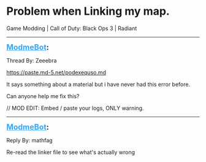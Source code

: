 # Problem when Linking my map.
Game Modding | Call of Duty: Black Ops 3 | Radiant

---
<strong style="font-size: 1.4em;"><span style="text-decoration: underline;text-decoration-color: #34a7f9;"><span style="color:#34a7f9;">ModmeBot</span></span>:</strong>

<p>Thread By: Zeeebra<br /><p style="text-align:left;"></p><p style="text-align:left;"><a href="https://paste.md-5.net/podexequso.md">https://paste.md-5.net/podexequso.md</a></p><p style="text-align:left;"></p><p style="text-align:left;"></p><p style="text-align:left;">It says something about a material but i have never had this error before.</p><p style="text-align:left;"></p><p style="text-align:left;">Can anyone help me fix this?</p><p style="text-align:left;"></p><p style="text-align:left;">// MOD EDIT: Embed / paste your logs, ONLY warning.</p></p>

---
<strong style="font-size: 1.4em;"><span style="text-decoration: underline;text-decoration-color: #34a7f9;"><span style="color:#34a7f9;">ModmeBot</span></span>:</strong>

<p>Reply By: mathfag<br /><p style="text-align:left;">Re-read the linker file to see what&#39;s actually wrong</p></p>
